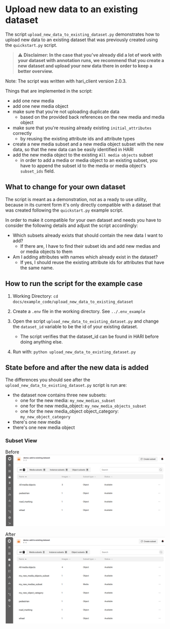 # Upload new data to an existing dataset

The script `upload_new_data_to_existing_dataset.py` demonstrates how to upload new data to an existing dataset that was previously created using the `quickstart.py` script.

> :warning: <b>Disclaimer: In the case that you've already did a lot of work with your dataset with annotation runs, we recommend that you create a new dataset and upload your new data there in order to keep a better overview.</b>

Note: The script was written with hari_client version 2.0.3.

Things that are implemented in the script:

- add one new media
- add one new media object
- make sure that you're not uploading duplicate data
  - based on the provided back references on the new media and media object
- make sure that you're reusing already existing `initial_attributes` correctly
  - by reusing the existing attribute ids and attribute types
- create a new media subset and a new media object subset with the new data, so that the new data can be easily identified in HARI
- add the new media object to the existing `All media objects` subset
  - in order to add a media or media object to an existing subset, you have to append the subset id to the media or media object's `subset_ids` field.

## What to change for your own dataset

The script is meant as a demonstration, not as a ready to use utility, because in its current form it's only directly compatible with a dataset that was created following the `quickstart.py` example script.

In order to make it compatible for your own dataset and needs you have to consider the following details and adjust the script accordingly:

- Which subsets already exists that should contain the new data I want to add?
  - If there are, I have to find their subset ids and add new medias and or media objects to them
- Am I adding attributes with names which already exist in the dataset?
  - If yes, I should reuse the existing attribute ids for attributes that have the same name.

## How to run the script for the example case

1. Working Directory: `cd docs/example_code/upload_new_data_to_existing_dataset`
1. Create a `.env` file in the working directory. See `../.env_example`
1. Open the script `upload_new_data_to_existing_dataset.py` and change the `dataset_id` variable to be the id of your existing dataset.

   - The script verifies that the dataset_id can be found in HARI before doing anything else.

1. Run with: `python upload_new_data_to_existing_dataset.py`

## State before and after the new data is added

The differences you should see after the `upload_new_data_to_existing_dataset.py` script is run are:

- the dataset now contains three new subsets:
  - one for the new media: `my_new_medias_subset`
  - one for the new media_object: `my_new_media_objects_subset`
  - one for the new media_object object_category: `my_new_object_category`
- there's one new media
- there's one new media object

### Subset View

Before
![subset_view_before](subset_view_before.png)

After
![subset_view_after](subset_view_after.png)
